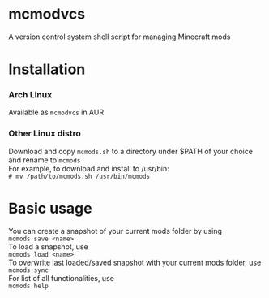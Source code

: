 # mcmodvcs
A version control system shell script for managing Minecraft mods
# Installation
### Arch Linux
Available as `mcmodvcs` in AUR
### Other Linux distro
Download and copy `mcmods.sh` to a directory under $PATH of your choice and rename to `mcmods`\
For example, to download and install to /usr/bin:\
``` # mv /path/to/mcmods.sh /usr/bin/mcmods ```
# Basic usage
You can create a snapshot of your current mods folder by using\
``` mcmods save <name> ```\
To load a snapshot, use\
``` mcmods load <name> ```\
To overwrite last loaded/saved snapshot with your current mods folder, use\
``` mcmods sync ```\
For list of all functionalities, use\
``` mcmods help ```
